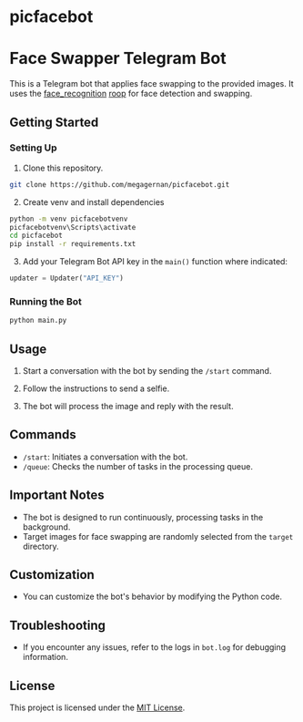 # picfacebot
# Face Swapper Telegram Bot

This is a Telegram bot that applies face swapping to the provided images. It uses the [face_recognition](https://github.com/ageitgey/face_recognition) [roop](https://github.com/s0md3v/roop) for face detection and swapping.

## Getting Started
### Setting Up

1. Clone this repository.
```bash
git clone https://github.com/megagernan/picfacebot.git
```
2. Create venv and install dependencies
```bash
python -m venv picfacebotvenv
picfacebotvenv\Scripts\activate
cd picfacebot
pip install -r requirements.txt
```

3. Add your Telegram Bot API key in the `main()` function where indicated:

```python
updater = Updater("API_KEY")
```

### Running the Bot

```bash
python main.py
```

## Usage

1. Start a conversation with the bot by sending the `/start` command.

2. Follow the instructions to send a selfie.

3. The bot will process the image and reply with the result.

## Commands

- `/start`: Initiates a conversation with the bot.
- `/queue`: Checks the number of tasks in the processing queue.

## Important Notes

- The bot is designed to run continuously, processing tasks in the background.
- Target images for face swapping are randomly selected from the `target` directory.

## Customization

- You can customize the bot's behavior by modifying the Python code.

## Troubleshooting

- If you encounter any issues, refer to the logs in `bot.log` for debugging information.

## License

This project is licensed under the [MIT License](LICENSE).
